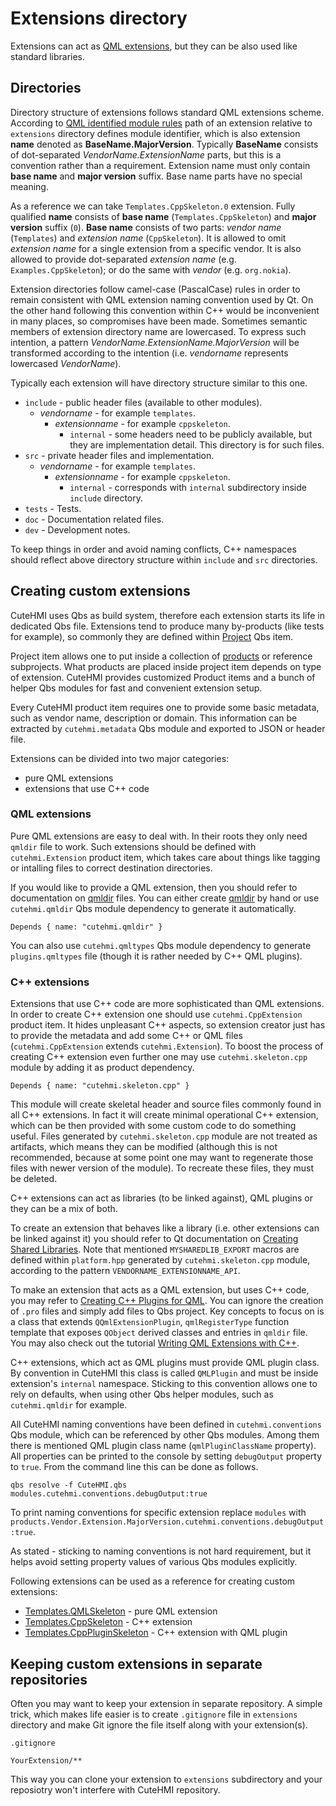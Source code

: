 # Extensions directory

Extensions can act as [QML extensions](http://doc.qt.io/qt-5/qtqml-index.html),
but they can be also used like standard libraries.

## Directories

Directory structure of extensions follows standard QML extensions scheme.
According to [QML identified module rules][1] path of an extension relative
to `extensions` directory defines module identifier, which is also extension
__name__ denoted as __BaseName.MajorVersion__. Typically __BaseName__ consists
of dot-separated _VendorName.ExtensionName_ parts, but this is a convention
rather than a requirement. Extension name must only contain __base name__ and
__major version__ suffix. Base name parts have no special meaning.

As a reference we can take `Templates.CppSkeleton.0` extension. Fully qualified
__name__ consists of __base name__ (`Templates.CppSkeleton`) and __major version__
suffix (`0`). __Base name__ consists of two parts: _vendor name_ (`Templates`)
and _extension name_ (`CppSkeleton`). It is allowed to omit _extension name_ for a
single extension from a specific vendor. It is also allowed to provide
dot-separated _extension name_ (e.g. `Examples.CppSkeleton`); or do the same with
_vendor_ (e.g. `org.nokia`).

Extension directories follow camel-case (PascalCase) rules in order to remain
consistent with QML extension naming convention used by Qt. On the other hand
following this convention within C++ would be inconvenient in many places, so
compromises have been made. Sometimes semantic members of extension directory
name are lowercased. To express such intention, a pattern
_VendorName.ExtensionName.MajorVersion_ will be transformed according to the
intention (i.e. _vendorname_ represents lowercased _VendorName_).

Typically each extension will have directory structure similar to this one.

- `include` - public header files (available to other modules).
    - _vendorname_ - for example `templates`.
        - _extensionname_ - for example `cppskeleton`.
            - `internal` - some headers need to be publicly available, but they
              are implementation detail. This directory is for such files.
- `src` - private header files and implementation.
    - _vendorname_ - for example `templates`.
        - _extensionname_ - for example `cppskeleton`.
            - `internal` - corresponds with `internal` subdirectory inside
              `include` directory.
- `tests` - Tests.
- `doc` - Documentation related files.
- `dev` - Development notes.

To keep things in order and avoid naming conflicts, C++ namespaces should
reflect above directory structure within `include` and `src` directories.

## Creating custom extensions

CuteHMI uses Qbs as build system, therefore each extension starts its life in
dedicated Qbs file. Extensions tend to produce many by-products (like tests for
example), so commonly they are defined within
[Project](https://doc.qt.io/qbs/qml-qbslanguageitems-project.html) Qbs item.

Project item allows one to put inside a collection of
[products](https://doc.qt.io/qbs/qml-qbslanguageitems-product.html) or reference
subprojects. What products are placed inside project item depends on type of
extension. CuteHMI provides customized Product items and a bunch of helper Qbs
modules for fast and convenient extension setup.

Every CuteHMI product item requires one to provide some basic metadata, such as
vendor name, description or domain. This information can be extracted by
`cutehmi.metadata` Qbs module and exported to JSON or header file.

Extensions can be divided into two major categories:
- pure QML extensions
- extensions that use C++ code

### QML extensions

Pure QML extensions are easy to deal with. In their roots they only need
`qmldir` file to work. Such extensions should be defined with
`cutehmi.Extension` product item, which takes care about things like tagging or
intalling files to correct destination directories.

If you would like to provide a QML extension, then you should refer to
documentation on [qmldir] files. You can either create [qmldir] by hand or use
`cutehmi.qmldir` Qbs module dependency to generate it automatically.
```
Depends { name: "cutehmi.qmldir" }
```

You can also use `cutehmi.qmltypes` Qbs module dependency to generate
`plugins.qmltypes` file (though it is rather needed by C++ QML plugins).

### C++ extensions

Extensions that use C++ code are more sophisticated than QML extensions. In
order to create C++ extension one should use `cutehmi.CppExtension` product
item. It hides unpleasant C++ aspects, so extension creator just has to provide
the metadata and add some C++ or QML files (`cutehmi.CppExtension` extends
`cutehmi.Extension`). To boost the process of creating C++ extension even
further one may use `cutehmi.skeleton.cpp` module by adding it as product
dependency.
```
Depends { name: "cutehmi.skeleton.cpp" }
```

This module will create skeletal header and source files commonly found in all
C++ extensions. In fact it will create minimal operational C++ extension, which
can be then provided with some custom code to do something useful. Files
generated by `cutehmi.skeleton.cpp` module are not treated as artifacts,
which means they can be modified (although this is not recommended, because at
some point one may want to regenerate those files with newer version of the
module). To recreate these files, they must be deleted.

C++ extensions can act as libraries (to be linked against), QML plugins or they
can be a mix of both.

To create an extension that behaves like a library (i.e. other extensions can be
linked against it) you should refer to Qt documentation on
[Creating Shared Libraries](https://doc.qt.io/qt-5/sharedlibrary.html).
Note that mentioned `MYSHAREDLIB_EXPORT` macros are defined within
`platform.hpp` generated by `cutehmi.skeleton.cpp` module, according to the
pattern `VENDORNAME_EXTENSIONNAME_API`.

To make an extension that acts as a QML extension, but uses C++ code, you may
refer to [Creating C++ Plugins for QML](https://doc.qt.io/qt-5/qtqml-modules-cppplugins.html).
You can ignore the creation of `.pro` files and simply add files to Qbs project.
Key concepts to focus on is a class that extends `QQmlExtensionPlugin`,
`qmlRegisterType` function template that exposes `QObject` derived classes and
entries in `qmldir` file. You may also check out the tutorial
[Writing QML Extensions with C++](https://doc.qt.io/qt-5/qtqml-tutorials-extending-qml-example.html).

C++ extensions, which act as QML plugins must provide QML plugin class. By
convention in CuteHMI this class is called `QMLPlugin` and must be inside
extension's `internal` namespace. Sticking to this convention allows one to
rely on defaults, when using other Qbs helper modules, such as `cutehmi.qmldir`
for example.

All CuteHMI naming conventions have been defined in `cutehmi.conventions` Qbs
module, which can be referenced by other Qbs modules. Among them there is
mentioned QML plugin class name (`qmlPluginClassName` property). All properties
can be printed to the console by setting `debugOutput` property to `true`. From
the command line this can be done as follows.

```
qbs resolve -f CuteHMI.qbs modules.cutehmi.conventions.debugOutput:true
```

To print naming conventions for specific extension replace `modules` with `products.Vendor.Extension.MajorVersion.cutehmi.conventions.debugOutput:true`.

As stated - sticking to naming conventions is not hard requirement, but it helps
avoid setting property values of various Qbs modules explicitly.

Following extensions can be used as a reference for creating custom extensions:
- [Templates.QMLSkeleton](Templates/QMLSkeleton.0/) - pure QML extension
- [Templates.CppSkeleton](Templates/CppSkeleton.0/) - C++ extension
- [Templates.CppPluginSkeleton](Templates/CppPluginSkeleton.0/) - C++ extension with QML plugin

## Keeping custom extensions in separate repositories

Often you may want to keep your extension in separate repository. A simple
trick, which makes life easier is to create `.gitignore` file in `extensions`
directory and make Git ignore the file itself along with your extension(s).

```
.gitignore

YourExtension/**
```

This way you can clone your extension to `extensions` subdirectory and your
reposiotry won't interfere with CuteHMI repository.


[1]: https://doc.qt.io/qt-5/qtqml-modules-identifiedmodules.html#semantics-of-identified-modules
[qmldir]: https://doc.qt.io/qt-5/qtqml-modules-qmldir.html

